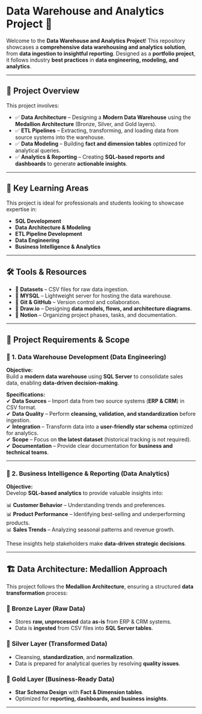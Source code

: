 
# **Data Warehouse and Analytics Project** 🚀  

Welcome to the **Data Warehouse and Analytics Project**! This repository showcases a **comprehensive data warehousing and analytics solution**, from **data ingestion to insightful reporting**. Designed as a **portfolio project**, it follows industry **best practices** in **data engineering, modeling, and analytics**.  

---

## **📌 Project Overview**  
This project involves:  

- ✅ **Data Architecture** – Designing a **Modern Data Warehouse** using the **Medallion Architecture** (Bronze, Silver, and Gold layers).  
- ✅ **ETL Pipelines** – Extracting, transforming, and loading data from source systems into the warehouse.  
- ✅ **Data Modeling** – Building **fact and dimension tables** optimized for analytical queries.  
- ✅ **Analytics & Reporting** – Creating **SQL-based reports and dashboards** to generate **actionable insights**.  

---

## **🎯 Key Learning Areas**  
This project is ideal for professionals and students looking to showcase expertise in:  

- **SQL Development**  
- **Data Architecture & Modeling**  
- **ETL Pipeline Development**  
- **Data Engineering**  
- **Business Intelligence & Analytics**  

---

## **🛠 Tools & Resources**  
- 🔹 **Datasets** – CSV files for raw data ingestion.  
- 🔹 **MYSQL** – Lightweight server for hosting the data warehouse.  
- 🔹 **Git & GitHub** – Version control and collaboration.  
- 🔹 **Draw.io** – Designing **data models, flows, and architecture diagrams**.  
- 🔹 **Notion** – Organizing project phases, tasks, and documentation.  

---

## **🚀 Project Requirements & Scope**  

### **📌 1. Data Warehouse Development (Data Engineering)**  
**Objective:**  
Build a **modern data warehouse** using **SQL Server** to consolidate sales data, enabling **data-driven decision-making**.  

**Specifications:**  
✔ **Data Sources** – Import data from two source systems (**ERP & CRM**) in CSV format.  
✔ **Data Quality** – Perform **cleansing, validation, and standardization** before ingestion.  
✔ **Integration** – Transform data into a **user-friendly star schema** optimized for analytics.  
✔ **Scope** – Focus on **the latest dataset** (historical tracking is not required).  
✔ **Documentation** – Provide clear documentation for **business and technical teams**.  

---

### **📌 2. Business Intelligence & Reporting (Data Analytics)**  
**Objective:**  
Develop **SQL-based analytics** to provide valuable insights into:  

📊 **Customer Behavior** – Understanding trends and preferences.  
📊 **Product Performance** – Identifying best-selling and underperforming products.  
📊 **Sales Trends** – Analyzing seasonal patterns and revenue growth.  

These insights help stakeholders make **data-driven strategic decisions**.  

---

## **🏗 Data Architecture: Medallion Approach**  

This project follows the **Medallion Architecture**, ensuring a structured **data transformation** process:  

### **🔹 Bronze Layer (Raw Data)**  
- Stores **raw, unprocessed** data **as-is** from ERP & CRM systems.  
- Data is **ingested** from CSV files into **SQL Server tables**.  

### **🔹 Silver Layer (Transformed Data)**  
- Cleansing, **standardization**, and **normalization**.  
- Data is prepared for analytical queries by resolving **quality issues**.  

### **🔹 Gold Layer (Business-Ready Data)**  
- **Star Schema Design** with **Fact & Dimension tables**.  
- Optimized for **reporting, dashboards, and business insights**.  

---
